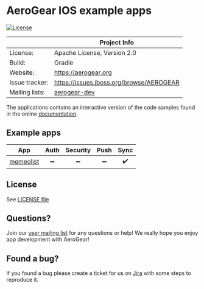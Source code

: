 # AeroGear IOS example apps

[![License](https://img.shields.io/badge/-Apache%202.0-blue.svg)](https://opensource.org/s/Apache-2.0)

|                 | Project Info                                                     |
| --------------- | ---------------------------------------------------------------- |
| License:        | Apache License, Version 2.0                                      |
| Build:          | Gradle                                                           |
| Website:        | https://aerogear.org                                             |
| Issue tracker:  | https://issues.jboss.org/browse/AEROGEAR                         |
| Mailing lists:  | [aerogear-dev](https://groups.google.com/forum/#!forum/aerogear) |

The applications contains an interactive version of the code samples found in the online [documentation](https://docs.aerogear.org).

## Example apps

| App                                      | Auth               | Security           | Push                | Sync               |
|------------------------------------------|:------------------:|:------------------:|:-------------------:|:------------------:|
| [memeolist](MemeoList)                   | :heavy_minus_sign: | :heavy_minus_sign: | :heavy_minus_sign: |  :heavy_check_mark: |

## License 

See [LICENSE file](./LICENSE)

## Questions?

Join our [user mailing list](https://groups.google.com/forum/#!forum/aerogear) for any questions or help! We really hope you enjoy app development with AeroGear!

## Found a bug?

If you found a bug please create a ticket for us on [Jira](https://issues.jboss.org/browse/AEROGEAR) with some steps to reproduce it.
